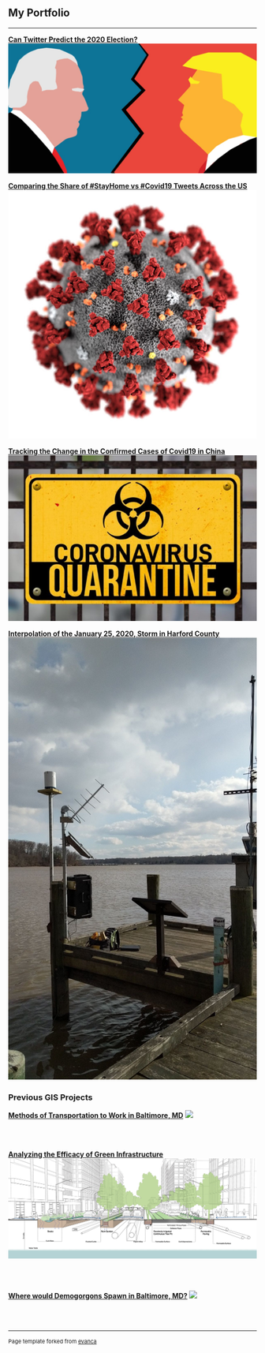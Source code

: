 ## My Portfolio

---

[**Can Twitter Predict the 2020 Election?**](/Projects/2020)
<img src="images/biden_v_trump.jpg"/>

[**Comparing the Share of #StayHome vs #Covid19 Tweets Across the US**](/Projects/RTweet)
<img src="images/Coronavirus-CDC-645x645.jpg"/>

[**Tracking the Change in the Confirmed Cases of Covid19 in China**](/Projects/Project1_CoronaVirus)
<img src="images/coronavirus-quarantine.jpg"/>

[**Interpolation of the January 25, 2020, Storm in Harford County**](https://ngiro1.github.io/qgis2web_2020_02_18-15_04_48_049557/index.html)
<img src="images/OtterPt_RainGage.jpg"/>

### Previous GIS Projects 

[**Methods of Transportation to Work in Baltimore, MD**](/Projects/transportation)
<img src="images/Project4_383.JPG"/>

<br><br>

[**Analyzing the Efficacy of Green Infrastructure**](/Projects/efficacy_of_green_infra)
<img src="images/green_infrastructure.jpg"/>

<br><br>

[**Where would Demogorgons Spawn in Baltimore, MD?**](/Projects/demogorgon)
<img src="images/stranger thigns.jpg"/>

<br><br>


---
<p style="font-size:11px">Page template forked from <a href="https://github.com/evanca/quick-portfolio">evanca</a></p>
<!-- Remove above link if you don't want to attibute -->
